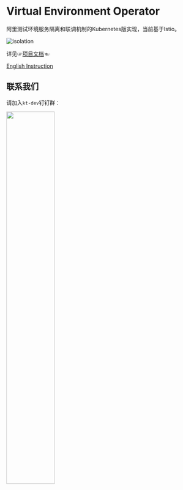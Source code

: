 Virtual Environment Operator
===========

阿里测试环境服务隔离和联调机制的Kubernetes版实现，当前基于Istio。

![isolation](https://virtual-environment.oss-cn-zhangjiakou.aliyuncs.com/image/diagram-zh-cn.jpg)

详见☞[项目文档](https://alibaba.github.io/virtual-environment/#/zh-cn/)☜

[English Instruction](./README_EN.md)

## 联系我们

请加入`kt-dev`钉钉群：

<img src="https://virtual-environment.oss-cn-zhangjiakou.aliyuncs.com/image/dingtalk-group-zh-cn.jpg" width="50%"></img>
